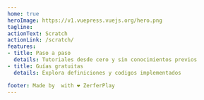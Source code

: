 ```yaml
---
home: true
heroImage: https://v1.vuepress.vuejs.org/hero.png
tagline: 
actionText: Scratch
actionLink: /scratch/
features:
- title: Paso a paso
  details: Tutoriales desde cero y sin conocimientos previos
- title: Guías gratuitas
  details: Explora definiciones y codigos implementados

footer: Made by  with ❤️ ZerferPlay
---
```

